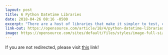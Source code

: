```yaml
---
layout: post
title: 6 Python Datetime Libraries
date: 2018-04-26 08:16 -0500
excerpt: "There are a host of libraries that make it simpler to test, convert, and read date and time information in Python."
link-out: https://opensource.com/article/18/4/python-datetime-libraries
image: https://opensource.com/sites/default/files/styles/image-full-size/public/lead-images/python-programming-code-keyboard.png?itok=fxiSpmnd
---
```


<script type="text/javascript">
window.location.href = "{{ page.link-out }}";
</script>

If you are not redirected, please visit <a href="{{ post.link-out }}">this</a> link!
